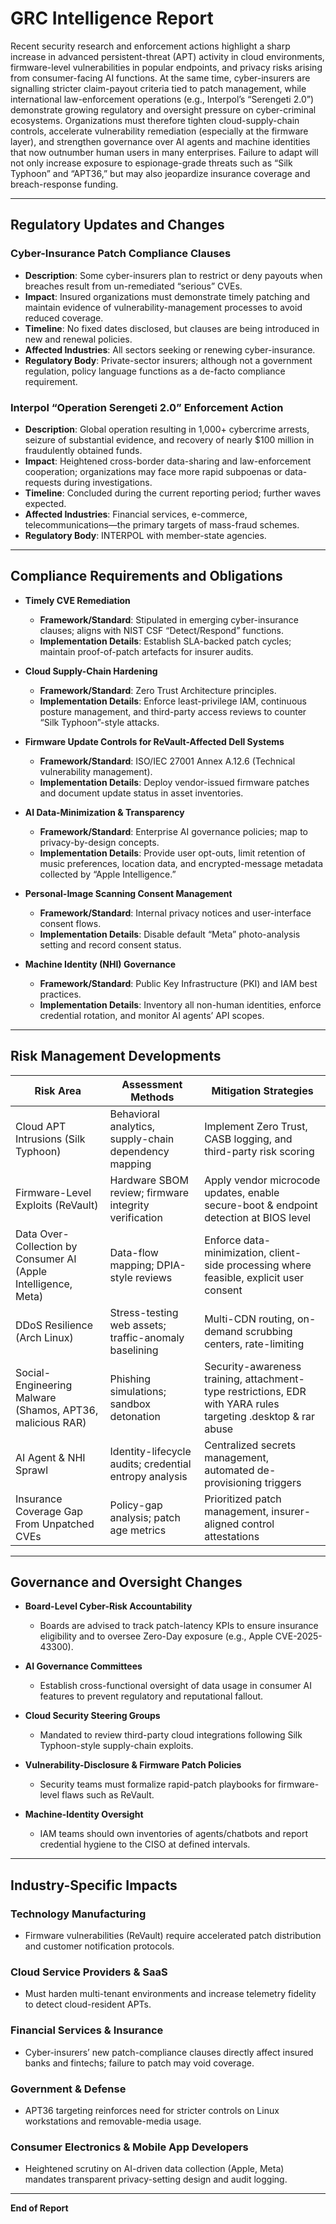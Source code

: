 # GRC Intelligence Report

Recent security research and enforcement actions highlight a sharp increase in advanced persistent-threat (APT) activity in cloud environments, firmware-level vulnerabilities in popular endpoints, and privacy risks arising from consumer-facing AI functions.  At the same time, cyber-insurers are signalling stricter claim-payout criteria tied to patch management, while international law-enforcement operations (e.g., Interpol’s “Serengeti 2.0”) demonstrate growing regulatory and oversight pressure on cyber-criminal ecosystems.  Organizations must therefore tighten cloud-supply-chain controls, accelerate vulnerability remediation (especially at the firmware layer), and strengthen governance over AI agents and machine identities that now outnumber human users in many enterprises.  Failure to adapt will not only increase exposure to espionage-grade threats such as “Silk Typhoon” and “APT36,” but may also jeopardize insurance coverage and breach-response funding.

---

## Regulatory Updates and Changes

### Cyber-Insurance Patch Compliance Clauses  
- **Description**: Some cyber-insurers plan to restrict or deny payouts when breaches result from un-remediated “serious” CVEs.  
- **Impact**: Insured organizations must demonstrate timely patching and maintain evidence of vulnerability-management processes to avoid reduced coverage.  
- **Timeline**: No fixed dates disclosed, but clauses are being introduced in new and renewal policies.  
- **Affected Industries**: All sectors seeking or renewing cyber-insurance.  
- **Regulatory Body**: Private-sector insurers; although not a government regulation, policy language functions as a de-facto compliance requirement.

### Interpol “Operation Serengeti 2.0” Enforcement Action  
- **Description**: Global operation resulting in 1,000+ cybercrime arrests, seizure of substantial evidence, and recovery of nearly $100 million in fraudulently obtained funds.  
- **Impact**: Heightened cross-border data-sharing and law-enforcement cooperation; organizations may face more rapid subpoenas or data-requests during investigations.  
- **Timeline**: Concluded during the current reporting period; further waves expected.  
- **Affected Industries**: Financial services, e-commerce, telecommunications—the primary targets of mass-fraud schemes.  
- **Regulatory Body**: INTERPOL with member-state agencies.

---

## Compliance Requirements and Obligations

- **Timely CVE Remediation**
  - **Framework/Standard**: Stipulated in emerging cyber-insurance clauses; aligns with NIST CSF “Detect/Respond” functions.
  - **Implementation Details**: Establish SLA-backed patch cycles; maintain proof-of-patch artefacts for insurer audits.

- **Cloud Supply-Chain Hardening**
  - **Framework/Standard**: Zero Trust Architecture principles.
  - **Implementation Details**: Enforce least-privilege IAM, continuous posture management, and third-party access reviews to counter “Silk Typhoon”­-style attacks.

- **Firmware Update Controls for ReVault-Affected Dell Systems**
  - **Framework/Standard**: ISO/IEC 27001 Annex A.12.6 (Technical vulnerability management).
  - **Implementation Details**: Deploy vendor-issued firmware patches and document update status in asset inventories.

- **AI Data-Minimization & Transparency**
  - **Framework/Standard**: Enterprise AI governance policies; map to privacy-by-design concepts.
  - **Implementation Details**: Provide user opt-outs, limit retention of music preferences, location data, and encrypted-message metadata collected by “Apple Intelligence.”

- **Personal-Image Scanning Consent Management**
  - **Framework/Standard**: Internal privacy notices and user-interface consent flows.
  - **Implementation Details**: Disable default “Meta” photo-analysis setting and record consent status.

- **Machine Identity (NHI) Governance**
  - **Framework/Standard**: Public Key Infrastructure (PKI) and IAM best practices.
  - **Implementation Details**: Inventory all non-human identities, enforce credential rotation, and monitor AI agents’ API scopes.

---

## Risk Management Developments

| Risk Area | Assessment Methods | Mitigation Strategies |
|-----------|--------------------|-----------------------|
| Cloud APT Intrusions (Silk Typhoon) | Behavioral analytics, supply-chain dependency mapping | Implement Zero Trust, CASB logging, and third-party risk scoring |
| Firmware-Level Exploits (ReVault) | Hardware SBOM review; firmware integrity verification | Apply vendor microcode updates, enable secure-boot & endpoint detection at BIOS level |
| Data Over-Collection by Consumer AI (Apple Intelligence, Meta) | Data-flow mapping; DPIA-style reviews | Enforce data-minimization, client-side processing where feasible, explicit user consent |
| DDoS Resilience (Arch Linux) | Stress-testing web assets; traffic-anomaly baselining | Multi-CDN routing, on-demand scrubbing centers, rate-limiting |
| Social-Engineering Malware (Shamos, APT36, malicious RAR) | Phishing simulations; sandbox detonation | Security-awareness training, attachment-type restrictions, EDR with YARA rules targeting .desktop & rar abuse |
| AI Agent & NHI Sprawl | Identity-lifecycle audits; credential entropy analysis | Centralized secrets management, automated de-provisioning triggers |
| Insurance Coverage Gap From Unpatched CVEs | Policy-gap analysis; patch age metrics | Prioritized patch management, insurer-aligned control attestations |

---

## Governance and Oversight Changes

- **Board-Level Cyber-Risk Accountability**  
  - Boards are advised to track patch-latency KPIs to ensure insurance eligibility and to oversee Zero-Day exposure (e.g., Apple CVE-2025-43300).

- **AI Governance Committees**  
  - Establish cross-functional oversight of data usage in consumer AI features to prevent regulatory and reputational fallout.

- **Cloud Security Steering Groups**  
  - Mandated to review third-party cloud integrations following Silk Typhoon-style supply-chain exploits.

- **Vulnerability-Disclosure & Firmware Patch Policies**  
  - Security teams must formalize rapid-patch playbooks for firmware-level flaws such as ReVault.

- **Machine-Identity Oversight**  
  - IAM teams should own inventories of agents/chatbots and report credential hygiene to the CISO at defined intervals.

---

## Industry-Specific Impacts

### Technology Manufacturing  
- Firmware vulnerabilities (ReVault) require accelerated patch distribution and customer notification protocols.

### Cloud Service Providers & SaaS  
- Must harden multi-tenant environments and increase telemetry fidelity to detect cloud-resident APTs.

### Financial Services & Insurance  
- Cyber-insurers’ new patch-compliance clauses directly affect insured banks and fintechs; failure to patch may void coverage.

### Government & Defense  
- APT36 targeting reinforces need for stricter controls on Linux workstations and removable-media usage.

### Consumer Electronics & Mobile App Developers  
- Heightened scrutiny on AI-driven data collection (Apple, Meta) mandates transparent privacy-setting design and audit logging.

---

**End of Report**